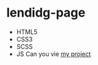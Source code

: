 # lendidg-page
- HTML5
- CSS3
- SCSS
- JS
Can you vie [my project](roger-404.github.io/lendidg-page/)
